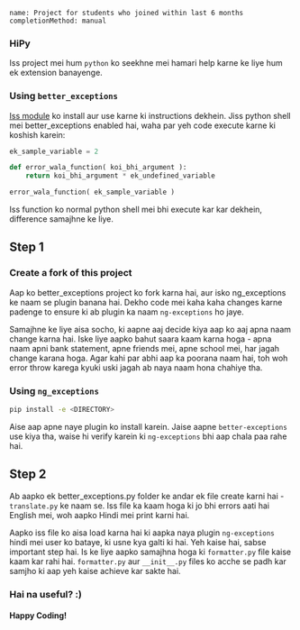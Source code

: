 ```ngMeta
name: Project for students who joined within last 6 months
completionMethod: manual
```

### HiPy

Iss project mei hum `python` ko seekhne mei hamari help karne ke liye hum ek extension banayenge.

### Using `better_exceptions`
[Iss module](https://github.com/Qix-/better-exceptions) ko install aur use karne ki instructions dekhein.
Jiss python shell mei better_exceptions enabled hai, waha par yeh code execute karne ki koshish karein:

```python
ek_sample_variable = 2

def error_wala_function( koi_bhi_argument ):
    return koi_bhi_argument * ek_undefined_variable

error_wala_function( ek_sample_variable )
```

Iss function ko normal python shell mei bhi execute kar kar dekhein, difference samajhne ke liye.

## Step 1
### Create a fork of this project
Aap ko better_exceptions project ko fork karna hai, aur isko ng_exceptions ke naam se plugin banana hai. Dekho code mei kaha kaha changes karne padenge to ensure ki ab plugin ka naam `ng-exceptions` ho jaye.

Samajhne ke liye aisa socho, ki aapne aaj decide kiya aap ko aaj apna naam change karna hai. Iske liye aapko bahut saara kaam karna hoga - apna naam apni bank statement, apne friends mei, apne school mei, har jagah change karana hoga. Agar kahi par abhi aap ka poorana naam hai, toh woh error throw karega kyuki uski jagah ab naya naam hona chahiye tha.

### Using `ng_exceptions`
```bash
pip install -e <DIRECTORY>
```

Aise aap apne naye plugin ko install karein.
Jaise aapne `better-exceptions` use kiya tha, waise hi verify karein ki `ng-exceptions` bhi aap chala paa rahe hai.

## Step 2
Ab aapko ek better_exceptions.py folder ke andar ek file create karni hai - `translate.py` ke naam se. Iss file ka kaam hoga ki jo bhi errors aati hai English mei, woh aapko Hindi mei print karni hai.

Aapko iss file ko aisa load karna hai ki aapka naya plugin `ng-exceptions` hindi mei user ko bataye, ki usne kya galti ki hai. Yeh kaise hai, sabse important step hai. Is ke liye aapko samajhna hoga ki `formatter.py` file kaise kaam kar rahi hai. `formatter.py` aur `__init__.py` files ko acche se padh kar samjho ki aap yeh kaise achieve kar sakte hai.

### Hai na useful? :)
#### Happy Coding!